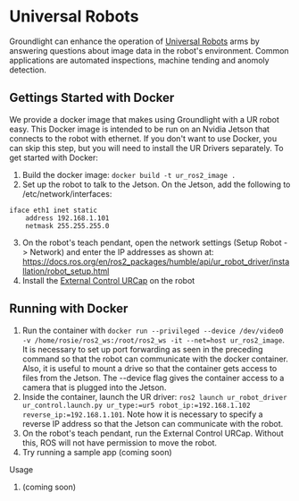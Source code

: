 # Universal Robots
Groundlight can enhance the operation of [Universal Robots](https://www.universal-robots.com/) arms by answering questions about image data in the robot's environment. Common applications are automated inspections, machine tending and anomoly detection.

## Gettings Started with Docker
We provide a docker image that makes using Groundlight with a UR robot easy. This Docker image is intended to be run on an Nvidia Jetson that connects to the robot with ethernet. If you don't want to use Docker, you can skip this step, but you will need to install the UR Drivers separately. To get started with Docker:
1. Build the docker image: `docker build -t ur_ros2_image .`
2. Set up the robot to talk to the Jetson. On the Jetson, add the following to /etc/network/interfaces:
```
iface eth1 inet static
    address 192.168.1.101
    netmask 255.255.255.0
```
3. On the robot's teach pendant, open the network settings (Setup Robot -> Network) and enter the IP addresses as shown at: https://docs.ros.org/en/ros2_packages/humble/api/ur_robot_driver/installation/robot_setup.html
4. Install the [External Control URCap](https://github.com/UniversalRobots/Universal_Robots_ROS2_Driver/blob/foxy/ur_robot_driver/doc/install_urcap_e_series.md) on the robot

## Running with Docker
1. Run the container with `docker run --privileged --device /dev/video0 -v /home/rosie/ros2_ws:/root/ros2_ws -it --net=host ur_ros2_image`. It is necessary to set up port forwarding as seen in the preceding command so that the robot can communicate with the docker container. Also, it is useful to mount a drive so that the container gets access to files from the Jetson. The --device flag gives the container access to a camera that is plugged into the Jetson.
2. Inside the container, launch the UR driver: `ros2 launch ur_robot_driver ur_control.launch.py ur_type:=ur5 robot_ip:=192.168.1.102 reverse_ip:=192.168.1.101`. Note how it is necessary to specify a reverse IP address so that the Jetson can communicate with the robot.
3. On the robot's teach pendant, run the External Control URCap. Without this, ROS will not have permission to move the robot.
4. Try running a sample app (coming soon)

Usage
1. (coming soon)
